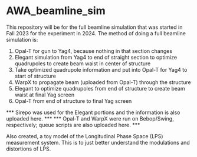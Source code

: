 # AWA_beamline_sim
This repository will be for the full beamline simulation that was started in Fall 2023 for the experiment in 2024.
The method of doing a full beamline simulation is:
1. Opal-T for gun to Yag4, because nothing in that section changes
2. Elegant simulation from Yag4 to end of straight section to optimize quadrupoles to create beam waist in center of structure
3. Take optimized quadrupole information and put into Opal-T for Yag4 to start of structure
4. WarpX to propagate beam (uploaded from Opal-T) through the structure
5. Elegant to optimize quadrupoles from end of structure to create beam waist at final Yag screen 
6. Opal-T from end of structure to final Yag screen

*** Sirepo was used for the Elegant portions and the information is also uploaded here. ***
*** Opal-T and WarpX were run on Bebop/Swing, respectively; queue scripts are also uploaded here. ***

Also created, a toy model of the Longitudinal Phase Space (LPS) measurement system. This is to just better understand the modulations and distortions of LPS.







